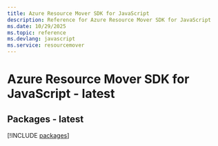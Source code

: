 ```yaml
---
title: Azure Resource Mover SDK for JavaScript
description: Reference for Azure Resource Mover SDK for JavaScript
ms.date: 10/29/2025
ms.topic: reference
ms.devlang: javascript
ms.service: resourcemover
---
```

# Azure Resource Mover SDK for JavaScript - latest
## Packages - latest
[!INCLUDE [packages](resource-mover-index.md)]